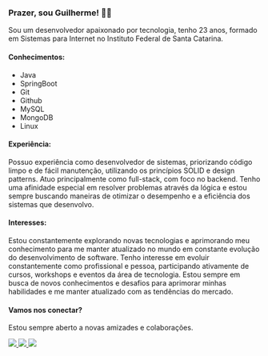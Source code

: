 ### Prazer, sou Guilherme! 👨‍💻

Sou um desenvolvedor apaixonado por tecnologia, tenho 23 anos, formado em Sistemas para Internet no Instituto Federal de Santa Catarina.

#### Conhecimentos:

- Java
- SpringBoot
- Git
- Github
- MySQL
- MongoDB
- Linux

#### Experiência:

Possuo experiência como desenvolvedor de sistemas, priorizando código limpo e de fácil manutenção, utilizando os princípios SOLID e design patterns. Atuo principalmente como full-stack, com foco no backend. Tenho uma afinidade especial em resolver problemas através da lógica e estou sempre buscando maneiras de otimizar o desempenho e a eficiência dos sistemas que desenvolvo.

#### Interesses:

Estou constantemente explorando novas tecnologias e aprimorando meu conhecimento para me manter atualizado no mundo em constante evolução do desenvolvimento de software. Tenho interesse em evoluir constantemente como profissional e pessoa, participando ativamente de cursos, workshops e eventos da área de tecnologia. Estou sempre em busca de novos conhecimentos e desafios para aprimorar minhas habilidades e me manter atualizado com as tendências do mercado.

#### Vamos nos conectar? 

Estou sempre aberto a novas amizades e colaborações.


<a target="_blank" href="https://www.linkedin.com/in/guilhermemfloriano/">
  <img src="https://img.shields.io/badge/LinkedIn-0077B5.svg?style=for-the-badge&logo=linkedin&logoColor=white">
</a>
<a target="_blank" href="https://instagram.com/guimoraesf">
  <img src="https://img.shields.io/badge/Instagram-E4405F.svg?style=for-the-badge&logo=instagram&logoColor=white">
</a>
<a target="_blank" href="https://api.whatsapp.com/send?phone=5548991375109&text=Ol%C3%A1%2C+gostaria+de+saber+informações+sobre+programação">
  <img src="https://img.shields.io/badge/WhatsApp-25D366.svg?style=for-the-badge&logo=WhatsApp&logoColor=white">
</a>

